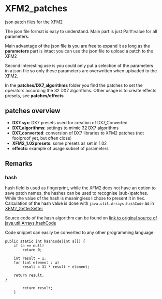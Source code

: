 # XFM2_patches
json patch files for the XFM2

The json file format is easy to understand.
Main part is just Par#:value for all parameters.

Main advantage of the json file is you are free to expand it as long as the **parameters** part is intact you can use the json file to upload a patch to the XFM2

Second interesting use is you could only put a selection of the  parameters in a json file so only these parameters are overwritten when uploaded to the XFM2. 

In the **patches/DX7_algorithms** folder you find the patches to set the operators according the 32 DX7 algorithms.
Other usage is to create effects presets, see **patches/effects**

## patches overview

- **DX7.syx**: DX7 presets used for creation of DX7_Converted
- **DX7_algorithms**:  settings to mimic 32 DX7 algorithms
- **DX7_converted**: conversion of DX7 libraries to XFM2 patches (not foolproof yet, but often close)
- **XFM2_1.02presets**: some presets as set in 1.02
- **effects**: example of usage subset of parameters 


## Remarks

### hash
hash field is used as fingerprint, while the XFM2 does not have an option to save patch names, the hashes can be used to recognise (sub-)patches. While the value of the hash is meaningless I chose to present it in hex. Calculation of the hash value is done with `java.util.Arrays.hashCode` as in [XFM2_GetterSetter](https://github.com/xerhard/XFM2_GetterSetter)

Source code of the hash algorithm can be found on [link to original source of java.util.Arrays.hashCode](https://hg.openjdk.java.net/jdk8/jdk8/jdk/file/tip/src/share/classes/java/util/Arrays.java)

Code snippet can easily be converted to any other programming language:

	public static int hashCode(int a[]) {
        if (a == null)
            return 0;

        int result = 1;
        for (int element : a)
            result = 31 * result + element;

        return result;
    }
	
	        return result;
	    }

